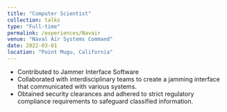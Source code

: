 ```yaml
---
title: "Computer Scientist"
collection: talks
type: "Full-time"
permalink: /experiences/Navair
venue: "Naval Air Systems Command"
date: 2022-03-01
location: "Point Mugu, California"
---
```


-  Contributed to Jammer Interface Software
-  Collaborated with interdisciplinary teams to create a jamming interface that communicated with various systems.
-  Obtained security clearances and adhered to strict regulatory compliance requirements to safeguard classified information.